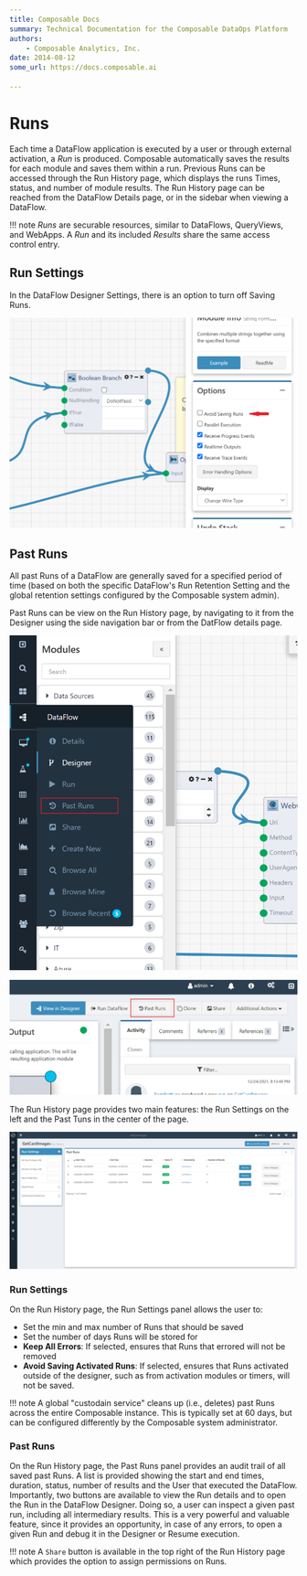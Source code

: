 ```yaml
---
title: Composable Docs
summary: Technical Documentation for the Composable DataOps Platform
authors:
    - Composable Analytics, Inc.
date: 2014-08-12
some_url: https://docs.composable.ai

---
```


# Runs

Each time a DataFlow application is executed by a user or through external activation, a *Run* is produced. Composable automatically saves the results for each module and saves them within a run. Previous Runs can be accessed through the Run History page, which displays the runs Times, status, and number of module results. The Run History page can be reached from the DataFlow Details page, or in the sidebar when viewing a DataFlow.

!!! note
    *Runs* are securable resources, similar to DataFlows, QueryViews, and WebApps. A *Run* and its included *Results* share the same access control entry.

## Run Settings

In the DataFlow Designer Settings, there is an option to turn off Saving Runs.

![!Avoid Saving Runs](img/Runs-01.png)

## Past Runs

All past Runs of a DataFlow are generally saved for a specified period of time (based on both the specific DataFlow's Run Retention Setting and the global retention settings configured by the Composable system admin).

Past Runs can be view on the Run History page, by navigating to it from the Designer using the side navigation bar or from the DatFlow details page.

![!Past Runs link on the side navigation bar](img/Runs-02.png)

![!Past Runs link on the DataFlow details page](img/Runs-03.png)

The Run History page provides two main features: the Run Settings on the left and the Past Tuns in the center of the page.

![!Past Runs page](img/Runs-04.png)

### Run Settings

On the Run History page, the Run Settings panel allows the user to:

- Set the min and max number of Runs that should be saved
- Set the number of days Runs will be stored for
- **Keep All Errors**: If selected, ensures that Runs that errored will not be removed
- **Avoid Saving Activated Runs**: If selected, ensures that Runs activated outside of the designer, such as from activation modules or timers, will not be saved.

!!! note
    A global "custodain service" cleans up (i.e., deletes) past Runs across the entire Composable instance. This is typically set at 60 days, but can be configured differently by the Composable system administrator.

### Past Runs

On the Run History page, the Past Runs panel provides an audit trail of all saved past Runs. A list is provided showing the start and end times, duration, status, number of results and the User that executed the DataFlow. Importantly, two buttons are available to view the Run details and to open the Run in the DataFlow Designer. Doing so, a user can inspect a given past run, including all intermediary results. This is a very powerful and valuable feature, since it provides an opportunity, in case of any errors, to open a given Run and debug it in the Designer or Resume execution.

!!! note
    A `Share` button is available in the top right of the Run History page which provides the option to assign permissions on Runs.
